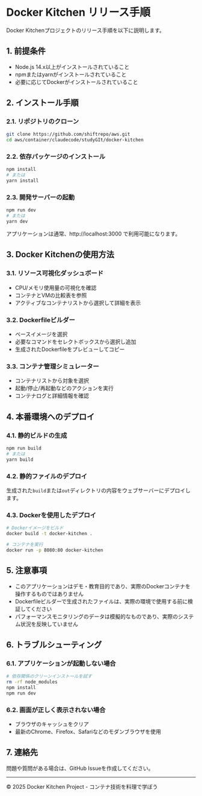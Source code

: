 # Docker Kitchen リリース手順

Docker Kitchenプロジェクトのリリース手順を以下に説明します。

## 1. 前提条件

- Node.js 14.x以上がインストールされていること
- npmまたはyarnがインストールされていること
- 必要に応じてDockerがインストールされていること

## 2. インストール手順

### 2.1. リポジトリのクローン

```bash
git clone https://github.com/shiftrepo/aws.git
cd aws/container/claudecode/studyGIt/docker-kitchen
```

### 2.2. 依存パッケージのインストール

```bash
npm install
# または
yarn install
```

### 2.3. 開発サーバーの起動

```bash
npm run dev
# または
yarn dev
```

アプリケーションは通常、http://localhost:3000 で利用可能になります。

## 3. Docker Kitchenの使用方法

### 3.1. リソース可視化ダッシュボード

- CPU/メモリ使用量の可視化を確認
- コンテナとVMの比較表を参照
- アクティブなコンテナリストから選択して詳細を表示

### 3.2. Dockerfileビルダー

- ベースイメージを選択
- 必要なコマンドをセレクトボックスから選択し追加
- 生成されたDockerfileをプレビューしてコピー

### 3.3. コンテナ管理シミュレーター

- コンテナリストから対象を選択
- 起動/停止/再起動などのアクションを実行
- コンテナログと詳細情報を確認

## 4. 本番環境へのデプロイ

### 4.1. 静的ビルドの生成

```bash
npm run build
# または
yarn build
```

### 4.2. 静的ファイルのデプロイ

生成された`build`または`out`ディレクトリの内容をウェブサーバーにデプロイします。

### 4.3. Dockerを使用したデプロイ

```bash
# Dockerイメージをビルド
docker build -t docker-kitchen .

# コンテナを実行
docker run -p 8080:80 docker-kitchen
```

## 5. 注意事項

- このアプリケーションはデモ・教育目的であり、実際のDockerコンテナを操作するものではありません
- Dockerfileビルダーで生成されたファイルは、実際の環境で使用する前に検証してください
- パフォーマンスモニタリングのデータは模擬的なものであり、実際のシステム状況を反映していません

## 6. トラブルシューティング

### 6.1. アプリケーションが起動しない場合

```bash
# 依存関係のクリーンインストールを試す
rm -rf node_modules
npm install
npm run dev
```

### 6.2. 画面が正しく表示されない場合

- ブラウザのキャッシュをクリア
- 最新のChrome、Firefox、Safariなどのモダンブラウザを使用

## 7. 連絡先

問題や質問がある場合は、GitHub Issueを作成してください。

---

© 2025 Docker Kitchen Project - コンテナ技術を料理で学ぼう